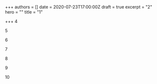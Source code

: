 +++
authors = []
date = 2020-07-23T17:00:00Z
draft = true
excerpt = "2"
hero = ""
title = "1"

+++
4

5

6

7

8

9

10